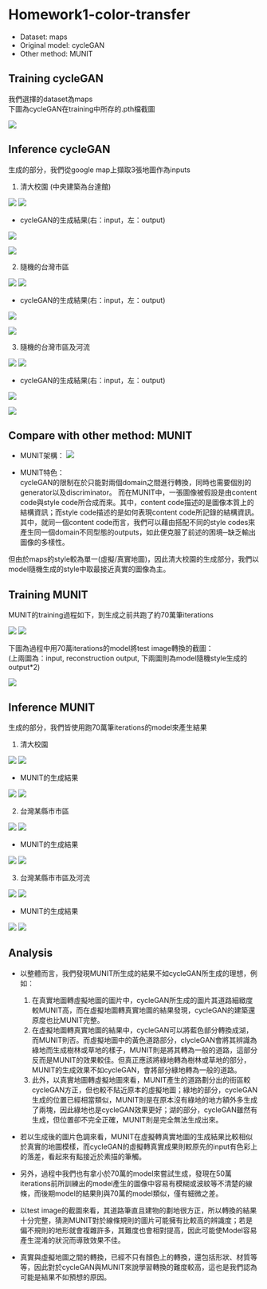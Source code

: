 # Homework1-color-transfer
* Dataset: maps
* Original model: cycleGAN
* Other method: MUNIT

## Training cycleGAN
我們選擇的dataset為maps  
下圖為cycleGAN在training中所存的.pth檔截圖

![](https://i.imgur.com/0fKLGSP.jpg)

## Inference cycleGAN
生成的部分，我們從google map上擷取3張地圖作為inputs

1. 清大校園 (中央建築為台達館)

![](https://i.imgur.com/btnsadg.jpg) ![](https://i.imgur.com/qcQEBwc.jpg)

- cycleGAN的生成結果(右：input，左：output)

![](https://i.imgur.com/ur61etu.png)

![](https://i.imgur.com/eqfHqdV.png)

2. 隨機的台灣市區

![](https://i.imgur.com/e3LO26P.jpg) ![](https://i.imgur.com/2eROpKA.jpg)

- cycleGAN的生成結果(右：input，左：output)

![](https://i.imgur.com/5zVFxX9.png)

![](https://i.imgur.com/sL6pZvH.png)

3. 隨機的台灣市區及河流

![](https://i.imgur.com/kO4Rt3h.jpg) ![](https://i.imgur.com/nsDNYGq.jpg)

- cycleGAN的生成結果(右：input，左：output)

![](https://i.imgur.com/sRJhEn6.png)

![](https://i.imgur.com/H7DThIR.png)

## Compare with other method: MUNIT
- MUNIT架構：
![](https://i.imgur.com/y9MkvFx.png)

- MUNIT特色：  
cycleGAN的限制在於只能對兩個domain之間進行轉換，同時也需要個別的generator以及discriminator。
而在MUNIT中，一張圖像被假設是由content code與style code所合成而來。其中，content code描述的是圖像本質上的結構資訊；而style code描述的是如何表現content code所記錄的結構資訊。
其中，就同一個content code而言，我們可以藉由搭配不同的style codes來產生同一個domain不同型態的outputs，如此便克服了前述的困境─缺乏輸出圖像的多樣性。

但由於maps的style較為單一(虛擬/真實地圖)，因此清大校園的生成部分，我們以model隨機生成的style中取最接近真實的圖像為主。

## Training MUNIT

MUNIT的training過程如下，到生成之前共跑了約70萬筆iterations

![](https://i.imgur.com/LqLl9CH.jpg)
![](https://i.imgur.com/HHpqZMZ.jpg)

下圖為過程中用70萬iterations的model將test image轉換的截圖：  
(上兩圖為：input, reconstruction output, 下兩圖則為model隨機style生成的output*2)
  
![](https://i.imgur.com/O58T0el.jpg)


## Inference MUNIT
生成的部分，我們皆使用跑70萬筆iterations的model來產生結果

1. 清大校園

![](https://i.imgur.com/btnsadg.jpg) ![](https://i.imgur.com/qcQEBwc.jpg)

- MUNIT的生成結果

![](https://i.imgur.com/d9JZoUv.jpg) ![](https://i.imgur.com/uWgYb6r.jpg)



2. 台灣某縣市市區

![](https://i.imgur.com/e3LO26P.jpg) ![](https://i.imgur.com/2eROpKA.jpg)

- MUNIT的生成結果

![](https://i.imgur.com/MPI2Kvo.jpg) ![](https://i.imgur.com/nVBh4px.jpg)



3. 台灣某縣市市區及河流

![](https://i.imgur.com/kO4Rt3h.jpg) ![](https://i.imgur.com/nsDNYGq.jpg)

- MUNIT的生成結果

![](https://i.imgur.com/md7aD8v.jpg) ![](https://i.imgur.com/Gxasuix.jpg)


## Analysis
- 以整體而言，我們發現MUNIT所生成的結果不如cycleGAN所生成的理想，例如：
    1. 在真實地圖轉虛擬地圖的圖片中，cycleGAN所生成的圖片其道路細緻度較MUNIT高，而在虛擬地圖轉真實地圖的結果發現，cycleGAN的建築還原度也比MUNIT完整。
    2. 在虛擬地圖轉真實地圖的結果中，cycleGAN可以將藍色部分轉換成湖，而MUNIT則否。而虛擬地圖中的黃色道路部分，clycleGAN會將其辨識為綠地而生成樹林或草地的樣子，MUNIT則是將其轉為一般的道路，這部分反而是MUNIT的效果較佳。但真正應該將綠地轉為樹林或草地的部分，MUNIT的生成效果不如cycleGAN，會將部分綠地轉為一般的道路。
    3. 此外，以真實地圖轉虛擬地圖來看，MUNIT產生的道路劃分出的街區較cycleGAN方正，但也較不貼近原本的虛擬地圖；綠地的部分，cycleGAN生成的位置已經相當類似，MUNIT則是在原本沒有綠地的地方額外多生成了兩塊，因此綠地也是cycleGAN效果更好；湖的部分，cycleGAN雖然有生成，但位置卻不完全正確，MUNIT則是完全無法生成出來。

- 若以生成後的圖片色調來看，MUNIT在虛擬轉真實地圖的生成結果比較相似於真實的地圖模樣，而cycleGAN的虛擬轉真實成果則較原先的input有色彩上的落差，看起來有點接近於素描的筆觸。

- 另外，過程中我們也有拿小於70萬的model來嘗試生成，發現在50萬iterations前所訓練出的model產生的圖像中容易有模糊或波紋等不清楚的線條，而後期model的結果則與70萬的model類似，僅有細微之差。

- 以test image的截圖來看，其道路筆直且建物的劃地很方正，所以轉換的結果十分完整，猜測MUNIT對於線條規則的圖片可能擁有比較高的辨識度；若是偏不規則的地形就會複雜許多，其難度也會相對提高，因此可能使Model容易產生混淆的狀況而導致效果不佳。

- 真實與虛擬地圖之間的轉換，已經不只有顏色上的轉換，還包括形狀、材質等等，因此對於cycleGAN與MUNIT來說學習轉換的難度較高，這也是我們認為可能是結果不如預想的原因。
